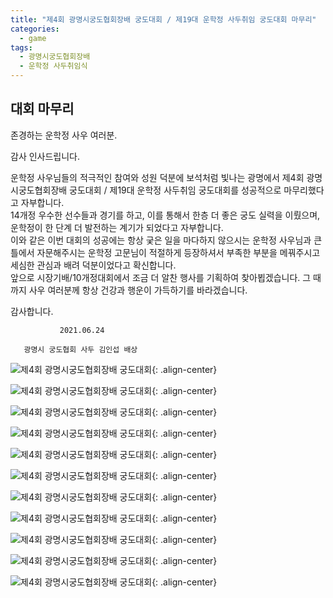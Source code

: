 ```yaml
---
title: "제4회 광명시궁도협회장배 궁도대회 / 제19대 운학정 사두취임 궁도대회 마무리"
categories:
  - game
tags:
  - 광명시궁도협회장배
  - 운학정 사두취임식
---
```


## 대회 마무리

존경하는 운학정 사우 여러분.

감사 인사드립니다.

 운학정 사우님들의 적극적인 참여와 성원 덕분에 보석처럼 빛나는 광명에서 제4회 광명시궁도협회장배 궁도대회 / 제19대 운학정 사두취임 궁도대회를 성공적으로 마무리했다고 자부합니다.   
14개정 우수한 선수들과 경기를 하고, 이를 통해서 한층 더 좋은 궁도 실력을 이뤘으며, 운학정이 한 단계 더 발전하는 계기가 되었다고 자부합니다.   
 이와 같은 이번 대회의 성공에는 항상 궂은 일을 마다하지 않으시는 운학정 사우님과 큰 틀에서 자문해주시는 운학정 고문님이 적절하게 등장하셔서 부족한 부분을 메꿔주시고 세심한 관심과 배려 덕분이었다고 확신합니다.   
 앞으로 시장기배/10개정대회에서 조금 더 알찬 행사를 기획하여 찾아뵙겠습니다. 그 때까지 사우 여러분께 항상 건강과 행운이 가득하기를 바라겠습니다.    

감사합니다.

               2021.06.24
 
       광명시 궁도협회 사두 김인섭 배상

![제4회 광명시궁도협회장배 궁도대회](/assets/images/game/chairman4_sadu19_01.jpg "제19대 운학정 사두취임 궁도대회"){: .align-center}

![제4회 광명시궁도협회장배 궁도대회](/assets/images/game/chairman4_sadu19_02.jpg "제19대 운학정 사두취임 궁도대회"){: .align-center}

![제4회 광명시궁도협회장배 궁도대회](/assets/images/game/chairman4_sadu19_03.jpg "제19대 운학정 사두취임 궁도대회"){: .align-center}

![제4회 광명시궁도협회장배 궁도대회](/assets/images/game/chairman4_sadu19_04.jpg "제19대 운학정 사두취임 궁도대회"){: .align-center}

![제4회 광명시궁도협회장배 궁도대회](/assets/images/game/chairman4_sadu19_05.jpg "제19대 운학정 사두취임 궁도대회"){: .align-center}

![제4회 광명시궁도협회장배 궁도대회](/assets/images/game/chairman4_sadu19_06.jpg "제19대 운학정 사두취임 궁도대회"){: .align-center}

![제4회 광명시궁도협회장배 궁도대회](/assets/images/game/chairman4_sadu19_07.jpg "제19대 운학정 사두취임 궁도대회"){: .align-center}

![제4회 광명시궁도협회장배 궁도대회](/assets/images/game/chairman4_sadu19_08.jpg "제19대 운학정 사두취임 궁도대회"){: .align-center}

![제4회 광명시궁도협회장배 궁도대회](/assets/images/game/chairman4_sadu19_09.jpg "제19대 운학정 사두취임 궁도대회"){: .align-center}

![제4회 광명시궁도협회장배 궁도대회](/assets/images/game/chairman4_sadu19_10.jpg "제19대 운학정 사두취임 궁도대회"){: .align-center}

![제4회 광명시궁도협회장배 궁도대회](/assets/images/game/chairman4_sadu19_11.jpg "제19대 운학정 사두취임 궁도대회"){: .align-center}